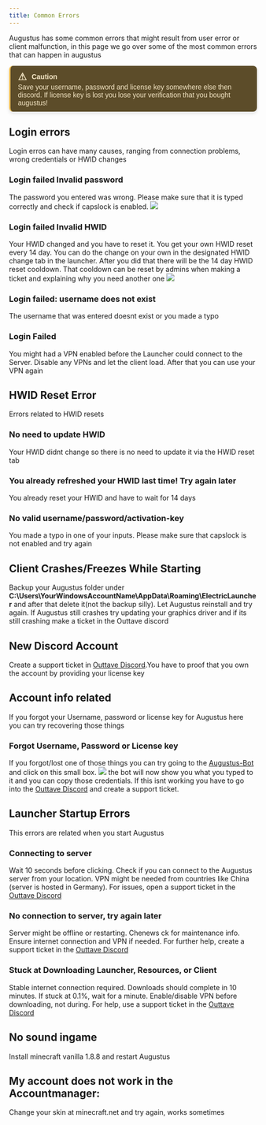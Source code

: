 ```yaml
---
title: Common Errors
---
```

Augustus has some common errors that might result from user error or client malfunction, in this page we go over some of the most common errors that can happen in augustus

<div style="border-left: 3px solid #EEBD53; background-color: #5C4C29; padding: 10px 15px; color: #F4E6C5; font-family: Arial, sans-serif; font-size: 14px; max-width: 600px; border-radius: 8px; box-shadow: 0px 4px 6px rgba(0, 0, 0, 0.1);">
  <div style="display: flex; align-items: center; font-weight: bold; margin-bottom: 1px;">
    <span style="font-size: 20px; margin-right: 10px;">&#9888;</span>
    <span>Caution</span>
  </div>
  <div>
    Save your username, password and license key somewhere else then discord. If license key is lost you lose your verification that you bought augustus!
  </div>
</div>

## Login errors
Login erros can have many causes, ranging from connection problems, wrong credentials or HWID changes

### Login failed Invalid password
The password you entered was wrong. Please make sure that it is typed correctly and check if capslock is enabled.
<img src="https://i.imgur.com/9k10dqP.png">

### Login failed Invalid HWID
Your HWID changed and you have to reset it. You get your own HWID reset every 14 day. You can do the change on your own in the designated HWID change tab in the launcher. After you did that there will be the 14 day HWID reset cooldown. 
That cooldown can be reset by admins when making a ticket and explaining why you need another one
<img src="https://i.imgur.com/j4Egqx7.png">

### Login failed: username does not exist
The username that was entered doesnt exist or you made a typo

### Login Failed
You might had a VPN enabled before the Launcher could connect to the Server. Disable any VPNs and let the client load. After that you can use your VPN again

## HWID Reset Error
Errors related to HWID resets

### No need to update HWID
Your HWID didnt change so there is no need to update it via the HWID reset tab

### You already refreshed your HWID last time! Try again later
You already reset your HWID and have to wait for 14 days

### No valid username/password/activation-key
You made a typo in one of your inputs. Please make sure that capslock is not enabled and try again

## Client Crashes/Freezes While Starting
Backup your Augustus folder under 
**C:\Users\YourWindowsAccountName\AppData\Roaming\ElectricLauncher** and after that delete it(not the backup silly).
Let Augustus reinstall and try again. If Augustus still crashes try updating your graphics driver and if its still crashing make a ticket in the Outtave discord

## New Discord Account
Create a support ticket in [Outtave Discord](https://discord.gg/jgYaquhUp7).You have to proof that you own the account by providing your license key

## Account info related
If you forgot your Username, password or license key for Augustus here you can try recovering those things

### Forgot Username, Password or License key
If you forgot/lost one of those things you can try going to the [Augustus-Bot](https://discord.com/users/1145955612031729677) and click on this small box. <img src="https://i.imgur.com/mtq6CWp.png"> the bot will now show you what you typed to it and you can copy those credentials. If this isnt working you have to go into the [Outtave Discord](https://discord.gg/jgYaquhUp7) and create a support ticket.

## Launcher Startup Errors
This errors are related when you start Augustus

### Connecting to server
Wait 10 seconds before clicking. Check if you can connect to the Augustus server from your location. VPN might be needed from countries like China (server is hosted in Germany). For issues, open a support ticket in the [Outtave Discord](https://discord.gg/jgYaquhUp7)

### No connection to server, try again later
Server might be offline or restarting. Che⁠news ck for maintenance info. Ensure internet connection and VPN if needed. For further help, create a support ticket in the [Outtave Discord](https://discord.gg/jgYaquhUp7)

### Stuck at Downloading Launcher, Resources, or Client
Stable internet connection required. Downloads should complete in 10 minutes. If stuck at 0.1%, wait for a minute. Enable/disable VPN before downloading, not during. For help, use a support ticket in the [Outtave Discord](https://discord.gg/jgYaquhUp7)

## No sound ingame
Install minecraft vanilla 1.8.8 and restart Augustus

## My account does not work in the Accountmanager:
Change your skin at minecraft.net and try again, works sometimes